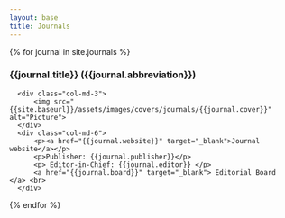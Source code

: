 ```yaml
---
layout: base
title: Journals
---
```


 
{% for journal in site.journals %}

  <div class="row">
      <h3><strong> {{journal.title}} ({{journal.abbreviation}}) </strong> </h3>

      <div class="col-md-3">
          <img src="{{site.baseurl}}/assets/images/covers/journals/{{journal.cover}}" alt="Picture"> 
      </div>
      <div class="col-md-6">
          <p><a href="{{journal.website}}" target="_blank">Journal website</a></p>
          <p>Publisher: {{journal.publisher}}</p>
          <p> Editor-in-Chief: {{journal.editor}} </p>
          <a href="{{journal.board}}" target="_blank"> Editorial Board </a> <br>
      </div>
  </div>

{% endfor %}

 
 